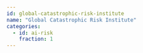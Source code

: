 ```yaml
---
id: global-catastrophic-risk-institute
name: "Global Catastrophic Risk Institute"
categories:
  - id: ai-risk
    fraction: 1
--- 
```

